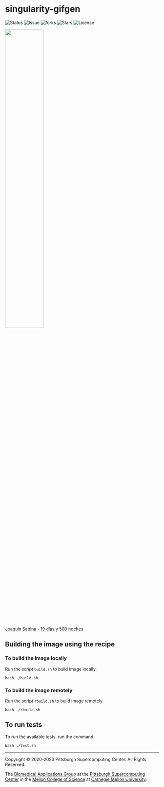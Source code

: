 # singularity-gifgen
![Status](https://github.com/icaoberg/singularity-gifgen/actions/workflows/main.yml/badge.svg)
![Issue](https://img.shields.io/github/issues/icaoberg/singularity-gifgen)
![forks](https://img.shields.io/github/forks/icaoberg/singularity-gifgen)
![Stars](https://img.shields.io/github/stars/icaoberg/singularity-gifgen)
![License](https://img.shields.io/github/license/icaoberg/singularity-gifgen)

<div>
<img src="./images/joaquin_sabina-19dias_y_500noches.gif" width="50%" />
<br><a href="https://www.youtube.com/watch?v=NY_EOhHRTdo">Joaqu&iacute;n Sabina - 19 d&iacute;as y 500 noches</a>
</div>

## Building the image using the recipe
### To build the image locally
Run the script `build.sh` to build image locally.

```
bash ./build.sh
```

### To build the image remotely
Run the script `rbuild.sh` to build image remotely.

```
bash ./rbuild.sh
```

## To run tests
To run the available tests, run the command

```
bash ./test.sh
```

---
Copyright © 2020-2023 Pittsburgh Supercomputing Center. All Rights Reserved.

The [Biomedical Applications Group](https://www.psc.edu/biomedical-applications/) at the [Pittsburgh Supercomputing
Center](http://www.psc.edu) in the [Mellon College of Science](https://www.cmu.edu/mcs/) at [Carnegie Mellon University](http://www.cmu.edu).
